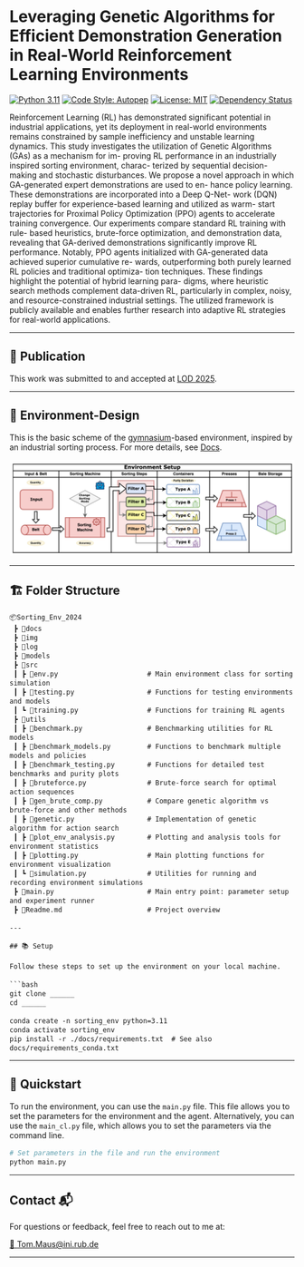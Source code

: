 # Leveraging Genetic Algorithms for Efficient Demonstration Generation in Real-World Reinforcement Learning Environments

[![Python 3.11](https://img.shields.io/badge/python-3.11-blue.svg)](https://www.python.org/downloads/release/python-390/)
[![Code Style: Autopep](https://img.shields.io/badge/code%20style-autopep8-lightgrey)](https://pypi.org/project/autopep8/)
[![License: MIT](https://img.shields.io/badge/License-MIT-yellow.svg)](https://opensource.org/licenses/MIT)
[![Dependency Status](https://img.shields.io/badge/dependencies-up%20to%20date-brightgreen)](<(https://img.shields.io/badge/dependencies-up%20to%20date-brightgreen)>)

Reinforcement Learning (RL) has demonstrated significant potential
in industrial applications, yet its deployment in real-world environments remains
constrained by sample inefficiency and unstable learning dynamics. This study
investigates the utilization of Genetic Algorithms (GAs) as a mechanism for im-
proving RL performance in an industrially inspired sorting environment, charac-
terized by sequential decision-making and stochastic disturbances. We propose a
novel approach in which GA-generated expert demonstrations are used to en-
hance policy learning. These demonstrations are incorporated into a Deep Q-Net-
work (DQN) replay buffer for experience-based learning and utilized as warm-
start trajectories for Proximal Policy Optimization (PPO) agents to accelerate
training convergence. Our experiments compare standard RL training with rule-
based heuristics, brute-force optimization, and demonstration data, revealing that
GA-derived demonstrations significantly improve RL performance. Notably,
PPO agents initialized with GA-generated data achieved superior cumulative re-
wards, outperforming both purely learned RL policies and traditional optimiza-
tion techniques. These findings highlight the potential of hybrid learning para-
digms, where heuristic search methods complement data-driven RL, particularly
in complex, noisy, and resource-constrained industrial settings. The utilized
framework is publicly available and enables further research into adaptive RL
strategies for real-world applications.

---

## 📰 Publication

This work was submitted to and accepted at [LOD 2025](https://lod2025.icas.events/).

---

## 🤖 Environment-Design

This is the basic scheme of the [gymnasium](https://gymnasium.farama.org/index.html)-based environment, inspired by an industrial sorting process. For more details, see [Docs](docs/Environment.md).

![alt text](docs/1_Sorting_Flowchart.jpg)

---

## 🏗 Folder Structure

```
📦Sorting_Env_2024
 ┣ 📂docs
 ┣ 📂img
 ┣ 📂log
 ┣ 📂models
 ┣ 📂src
 ┃ ┣ 📜env.py                      # Main environment class for sorting simulation
 ┃ ┣ 📜testing.py                  # Functions for testing environments and models
 ┃ ┗ 📜training.py                 # Functions for training RL agents
 ┣ 📂utils
 ┃ ┣ 📜benchmark.py                # Benchmarking utilities for RL models
 ┃ ┣ 📜benchmark_models.py         # Functions to benchmark multiple models and policies
 ┃ ┣ 📜benchmark_testing.py        # Functions for detailed test benchmarks and purity plots
 ┃ ┣ 📜bruteforce.py               # Brute-force search for optimal action sequences
 ┃ ┣ 📜gen_brute_comp.py           # Compare genetic algorithm vs brute-force and other methods
 ┃ ┣ 📜genetic.py                  # Implementation of genetic algorithm for action search
 ┃ ┣ 📜plot_env_analysis.py        # Plotting and analysis tools for environment statistics
 ┃ ┣ 📜plotting.py                 # Main plotting functions for environment visualization
 ┃ ┗ 📜simulation.py               # Utilities for running and recording environment simulations
 ┣ 📜main.py                       # Main entry point: parameter setup and experiment runner
 ┣ 📜Readme.md                     # Project overview

---

## 📚 Setup

Follow these steps to set up the environment on your local machine.

```bash
git clone ______
cd ______

conda create -n sorting_env python=3.11
conda activate sorting_env
pip install -r ./docs/requirements.txt  # See also docs/requirements_conda.txt
```

---

## 🚀 Quickstart

To run the environment, you can use the `main.py` file. This file allows you to set the parameters for the environment and the agent. Alternatively, you can use the `main_cl.py` file, which allows you to set the parameters via the command line.

```bash
# Set parameters in the file and run the environment
python main.py
```

---

## Contact 📬

For questions or feedback, feel free to reach out to me at:

[📧 Tom.Maus@ini.rub.de](mailto:tom.maus@ini.rub.de)

---

